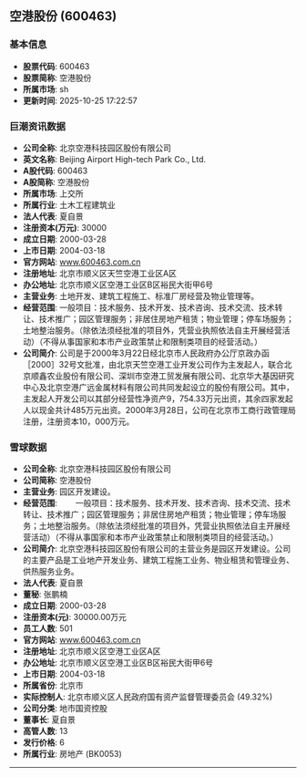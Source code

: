 ## 空港股份 (600463)

### 基本信息

- **股票代码**: 600463
- **股票简称**: 空港股份
- **所属市场**: sh
- **更新时间**: 2025-10-25 17:22:57

### 巨潮资讯数据

- **公司全称**: 北京空港科技园区股份有限公司
- **英文名称**: Beijing Airport High-tech Park Co., Ltd.
- **A股代码**: 600463
- **A股简称**: 空港股份
- **所属市场**: 上交所
- **所属行业**: 土木工程建筑业
- **法人代表**: 夏自景
- **注册资本(万元)**: 30000
- **成立日期**: 2000-03-28
- **上市日期**: 2004-03-18
- **官方网站**: www.600463.com.cn
- **注册地址**: 北京市顺义区天竺空港工业区A区
- **办公地址**: 北京市顺义区空港工业区B区裕民大街甲6号
- **主营业务**: 土地开发、建筑工程施工、标准厂房经营及物业管理等。
- **经营范围**: 一般项目：技术服务、技术开发、技术咨询、技术交流、技术转让、技术推广；园区管理服务；非居住房地产租赁；物业管理；停车场服务；土地整治服务。（除依法须经批准的项目外，凭营业执照依法自主开展经营活动）（不得从事国家和本市产业政策禁止和限制类项目的经营活动。）
- **公司简介**: 公司是于2000年3月22日经北京市人民政府办公厅京政办函［2000］32号文批准，由北京天竺空港工业开发公司作为主发起人，联合北京顺鑫农业股份有限公司、深圳市空港工贸发展有限公司、北京华大基因研究中心及北京空港广远金属材料有限公司共同发起设立的股份有限公司。其中，主发起人开发公司以其部分经营性净资产9，754.33万元出资，其余四家发起人以现金共计485万元出资。2000年3月28日，公司在北京市工商行政管理局注册，注册资本10，000万元。

### 雪球数据

- **公司全称**: 北京空港科技园区股份有限公司
- **公司简称**: 空港股份
- **主营业务**: 园区开发建设。
- **经营范围**: 　　一般项目：技术服务、技术开发、技术咨询、技术交流、技术转让、技术推广；园区管理服务；非居住房地产租赁；物业管理；停车场服务；土地整治服务。（除依法须经批准的项目外，凭营业执照依法自主开展经营活动）（不得从事国家和本市产业政策禁止和限制类项目的经营活动。）
- **公司简介**: 北京空港科技园区股份有限公司的主营业务是园区开发建设。公司的主要产品是工业地产开发业务、建筑工程施工业务、物业租赁和管理业务、供热服务业务。
- **法人代表**: 夏自景
- **董秘**: 张鹏楠
- **成立日期**: 2000-03-28
- **注册资本(元)**: 30000.00万元
- **员工人数**: 501
- **官方网站**: www.600463.com.cn
- **注册地址**: 北京市顺义区空港工业区A区
- **办公地址**: 北京市顺义区空港工业区B区裕民大街甲6号
- **上市日期**: 2004-03-18
- **所属省份**: 北京市
- **实际控制人**: 北京市顺义区人民政府国有资产监督管理委员会 (49.32%)
- **公司分类**: 地市国资控股
- **董事长**: 夏自景
- **高管人数**: 13
- **发行价格**: 6
- **所属行业**: 房地产 (BK0053)

---